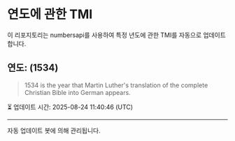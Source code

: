 
# 연도에 관한 TMI

이 리포지토리는 numbersapi를 사용하여 특정 년도에 관한 TMI를 자동으로 업데이트합니다.

## 연도: (1534)
> 1534 is the year that Martin Luther's translation of the complete Christian Bible into German appears.

⏳ 업데이트 시간: 2025-08-24 11:40:46 (UTC)

---
자동 업데이트 봇에 의해 관리됩니다.
